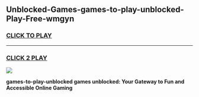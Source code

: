 
## Unblocked-Games-games-to-play-unblocked-Play-Free-wmgyn
<h3>
<a href="https://premium76.site?title=games-to-play-unblocked&ref=20M">CLICK TO PLAY</a></h3>
<hr>

<h3>
<a href="https://premium76.site?title=games-to-play-unblocked&ref=20M">CLICK 2 PLAY</a>
  
</h3>

<a href="https://premium76.site?title=games-to-play-unblocked&ref=19M"><img src="https://clearcache.store/games.png"></a>


**games-to-play-unblocked games unblocked: Your Gateway to Fun and Accessible Online Gaming**
